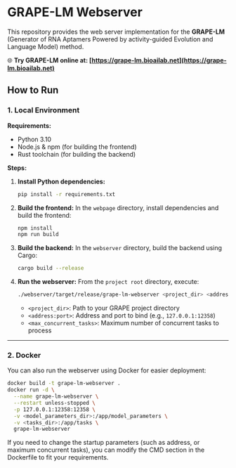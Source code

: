 # GRAPE-LM Webserver

This repository provides the web server implementation for the **GRAPE-LM** (Generator of RNA Aptamers Powered by activity-guided Evolution and Language Model) method.

🌐 **Try GRAPE-LM online at: [https://grape-lm.bioailab.net](https://grape-lm.bioailab.net)**

## How to Run

### 1. Local Environment

**Requirements:**

-   Python 3.10
-   Node.js & npm (for building the frontend)
-   Rust toolchain (for building the backend)

**Steps:**

1. **Install Python dependencies:**

    ```bash
    pip install -r requirements.txt
    ```

2. **Build the frontend:**
   In the `webpage` directory, install dependencies and build the frontend:

    ```bash
    npm install
    npm run build
    ```

3. **Build the backend:**
   In the `webserver` directory, build the backend using Cargo:

    ```bash
    cargo build --release
    ```

4. **Run the webserver:**
   From the `project root` directory, execute:
    ```bash
    ./webserver/target/release/grape-lm-webserver <project_dir> <address:port> <max_concurrent_tasks>
    ```
    - `<project_dir>`: Path to your GRAPE project directory
    - `<address:port>`: Address and port to bind (e.g., `127.0.0.1:12358`)
    - `<max_concurrent_tasks>`: Maximum number of concurrent tasks to process

---

### 2. Docker

You can also run the webserver using Docker for easier deployment:

```bash
docker build -t grape-lm-webserver .
docker run -d \
  --name grape-lm-webserver \
  --restart unless-stopped \
  -p 127.0.0.1:12358:12358 \
  -v <model_parameters_dir>:/app/model_parameters \
  -v <tasks_dir>:/app/tasks \
  grape-lm-webserver
```

If you need to change the startup parameters (such as address, or maximum concurrent tasks), you can modify the CMD section in the Dockerfile to fit your requirements.
